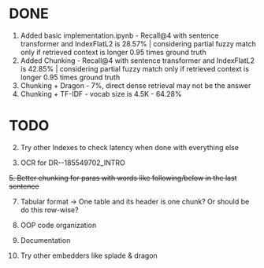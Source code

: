 # DONE
1. Added basic implementation.ipynb - Recall@4 with sentence transformer and IndexFlatL2 is 28.57% | considering partial fuzzy match only if retrieved context is longer 0.95 times ground truth
2. Added Chunking - Recall@4 with sentence transformer and IndexFlatL2 is 42.85% | considering partial fuzzy match only if retrieved context is longer 0.95 times ground truth
3. Chunking + Dragon - 7%, direct dense retrieval may not be the answer
4. Chunking + TF-IDF - vocab size is 4.5K - 64.28%

# TODO

2. Try other Indexes to check latency when done with everything else 

3. OCR for DR--185549702_INTRO
   
~~5. Better chunking for paras with words like following/below in the last sentence~~
   
7. Tabular format -> One table and its header is one chunk? Or should be do this row-wise?
   
9. OOP code organization
    
11. Documentation

12. Try other embedders like splade & dragon
